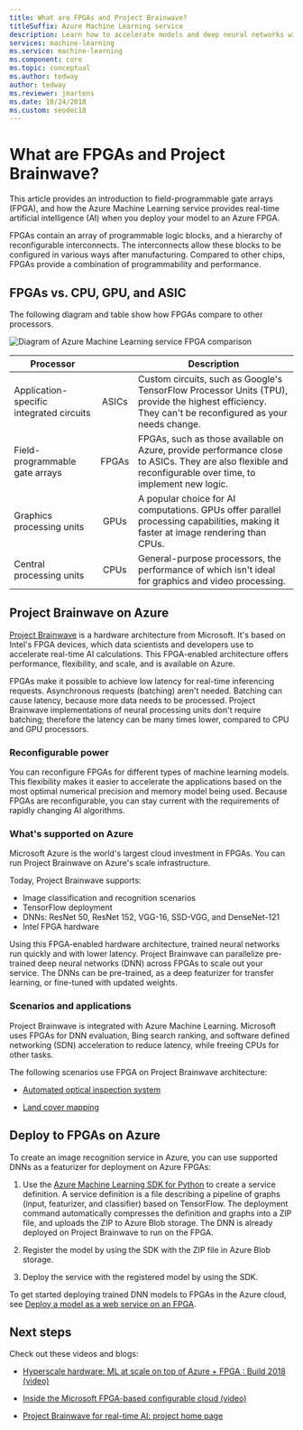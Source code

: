 ```yaml
---
title: What are FPGAs and Project Brainwave?
titleSuffix: Azure Machine Learning service
description: Learn how to accelerate models and deep neural networks with FPGAs on Azure. This article provides an introduction to field-programmable gate arrays (FPGA) and how the Azure Machine Learning service provides real-time artificial intelligence (AI) when you deploy your model to an Azure FPGA.
services: machine-learning
ms.service: machine-learning
ms.component: core
ms.topic: conceptual
ms.author: tedway
author: tedway
ms.reviewer: jmartens
ms.date: 10/24/2018
ms.custom: seodec18
---
```


# What are FPGAs and Project Brainwave?

This article provides an introduction to field-programmable gate arrays (FPGA), and how the Azure Machine Learning service provides real-time artificial intelligence (AI) when you deploy your model to an Azure FPGA.

FPGAs contain an array of programmable logic blocks, and a hierarchy of reconfigurable interconnects. The interconnects allow these blocks to be configured in various ways after manufacturing. Compared to other chips, FPGAs provide a combination of programmability and performance.

## FPGAs vs. CPU, GPU, and ASIC

The following diagram and table show how FPGAs compare to other processors.

![Diagram of Azure Machine Learning service FPGA comparison](./media/concept-accelerate-with-fpgas/azure-machine-learning-fpga-comparison.png)

|Processor||Description|
|---|:-------:|------|
|Application-specific integrated circuits|ASICs|Custom circuits, such as Google's TensorFlow Processor Units (TPU), provide the highest efficiency. They can't be reconfigured as your needs change.|
|Field-programmable gate arrays|FPGAs|FPGAs, such as those available on Azure, provide performance close to ASICs. They are also flexible and reconfigurable over time, to implement new logic.|
|Graphics processing units|GPUs|A popular choice for AI computations. GPUs offer parallel processing capabilities, making it faster at image rendering than CPUs.|
|Central processing units|CPUs|General-purpose processors, the performance of which isn't ideal for graphics and video processing.|

## Project Brainwave on Azure

[Project Brainwave](https://www.microsoft.com/research/project/project-brainwave/) is a hardware architecture from Microsoft. It's based on Intel's FPGA devices, which data scientists and developers use to accelerate real-time AI calculations. This FPGA-enabled architecture offers performance, flexibility, and scale, and is available on Azure.

FPGAs make it possible to achieve low latency for real-time inferencing requests. Asynchronous requests (batching) aren't needed. Batching can cause latency, because more data needs to be processed. Project Brainwave implementations of neural processing units don't require batching; therefore the latency can be many times lower, compared to CPU and GPU processors.

### Reconfigurable power
You can reconfigure FPGAs for different types of machine learning models. This flexibility makes it easier to accelerate the applications based on the most optimal numerical precision and memory model being used. Because FPGAs are reconfigurable, you can stay current with the requirements of rapidly changing AI algorithms.

### What's supported on Azure
Microsoft Azure is the world's largest cloud investment in FPGAs. You can run Project Brainwave on Azure's scale infrastructure.

Today, Project Brainwave supports:
+ Image classification and recognition scenarios
+ TensorFlow deployment
+ DNNs: ResNet 50, ResNet 152, VGG-16, SSD-VGG, and DenseNet-121
+ Intel FPGA hardware 

Using this FPGA-enabled hardware architecture, trained neural networks run quickly and with lower latency. Project Brainwave can parallelize pre-trained deep neural networks (DNN) across FPGAs to scale out your service. The DNNs can be pre-trained, as a deep featurizer for transfer learning, or fine-tuned with updated weights.

### Scenarios and applications

Project Brainwave is integrated with Azure Machine Learning. Microsoft uses FPGAs for DNN evaluation, Bing search ranking, and software defined networking (SDN) acceleration to reduce latency, while freeing CPUs for other tasks.

The following scenarios use FPGA on Project Brainwave architecture:
+ [Automated optical inspection system](https://blogs.microsoft.com/ai/build-2018-project-brainwave/)

+ [Land cover mapping](https://blogs.technet.microsoft.com/machinelearning/2018/05/29/how-to-use-fpgas-for-deep-learning-inference-to-perform-land-cover-mapping-on-terabytes-of-aerial-images/)

## Deploy to FPGAs on Azure

To create an image recognition service in Azure, you can use supported DNNs as a featurizer for deployment on Azure FPGAs:

1. Use the [Azure Machine Learning SDK for Python](https://aka.ms/aml-sdk) to create a service definition. A service definition is a file describing a pipeline of graphs (input, featurizer, and classifier) based on TensorFlow. The deployment command automatically compresses the definition and graphs into a ZIP file, and uploads the ZIP to Azure Blob storage. The DNN is already deployed on Project Brainwave to run on the FPGA.

1. Register the model by using the SDK with the ZIP file in Azure Blob storage.

1. Deploy the service with the registered model by using the SDK.

To get started deploying trained DNN models to FPGAs in the Azure cloud, see [Deploy a model as a web service on an FPGA](how-to-deploy-fpga-web-service.md).


## Next steps

Check out these videos and blogs:

+ [Hyperscale hardware: ML at scale on top of Azure + FPGA : Build 2018 (video)](https://www.youtube.com/watch?v=BMgQAHIx2eY)

+ [Inside the Microsoft FPGA-based configurable cloud (video)](https://channel9.msdn.com/Events/Build/2017/B8063)

+ [Project Brainwave for real-time AI: project home page](https://www.microsoft.com/research/project/project-brainwave/)
